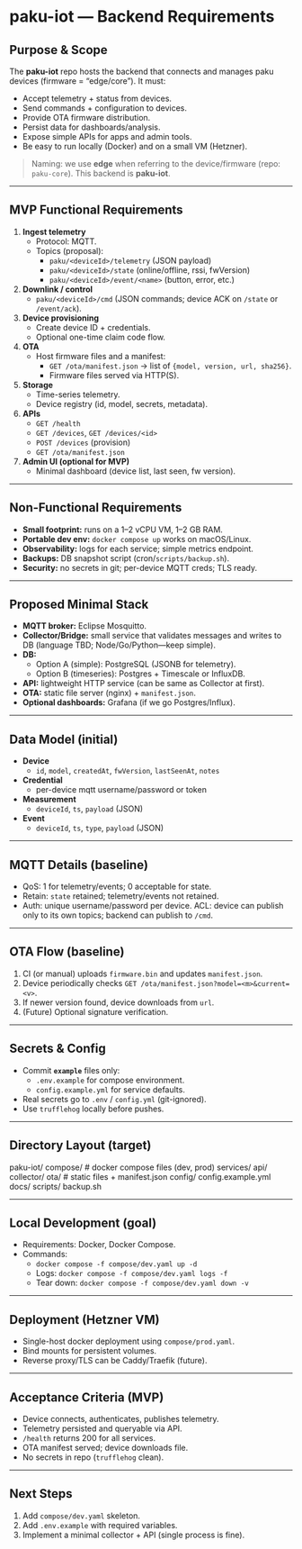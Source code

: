 # paku-iot — Backend Requirements

## Purpose & Scope
The **paku-iot** repo hosts the backend that connects and manages paku devices (firmware = “edge/core”). It must:
- Accept telemetry + status from devices.
- Send commands + configuration to devices.
- Provide OTA firmware distribution.
- Persist data for dashboards/analysis.
- Expose simple APIs for apps and admin tools.
- Be easy to run locally (Docker) and on a small VM (Hetzner).

> Naming: we use **edge** when referring to the device/firmware (repo: `paku-core`). This backend is **paku-iot**.

---

## MVP Functional Requirements
1. **Ingest telemetry**
   - Protocol: MQTT.
   - Topics (proposal):
     - `paku/<deviceId>/telemetry` (JSON payload)
     - `paku/<deviceId>/state` (online/offline, rssi, fwVersion)
     - `paku/<deviceId>/event/<name>` (button, error, etc.)
2. **Downlink / control**
   - `paku/<deviceId>/cmd` (JSON commands; device ACK on `/state` or `/event/ack`).
3. **Device provisioning**
   - Create device ID + credentials.
   - Optional one-time claim code flow.
4. **OTA**
   - Host firmware files and a manifest:
     - `GET /ota/manifest.json` → list of `{model, version, url, sha256}`.
     - Firmware files served via HTTP(S).
5. **Storage**
   - Time-series telemetry.
   - Device registry (id, model, secrets, metadata).
6. **APIs**
   - `GET /health`
   - `GET /devices`, `GET /devices/<id>`
   - `POST /devices` (provision)
   - `GET /ota/manifest.json`
7. **Admin UI (optional for MVP)**
   - Minimal dashboard (device list, last seen, fw version).

---

## Non-Functional Requirements
- **Small footprint:** runs on a 1–2 vCPU VM, 1–2 GB RAM.
- **Portable dev env:** `docker compose up` works on macOS/Linux.
- **Observability:** logs for each service; simple metrics endpoint.
- **Backups:** DB snapshot script (cron/`scripts/backup.sh`).
- **Security:** no secrets in git; per-device MQTT creds; TLS ready.

---

## Proposed Minimal Stack
- **MQTT broker:** Eclipse Mosquitto.
- **Collector/Bridge:** small service that validates messages and writes to DB (language TBD; Node/Go/Python—keep simple).
- **DB:** 
  - Option A (simple): PostgreSQL (JSONB for telemetry).
  - Option B (timeseries): Postgres + Timescale or InfluxDB.
- **API:** lightweight HTTP service (can be same as Collector at first).
- **OTA:** static file server (nginx) + `manifest.json`.
- **Optional dashboards:** Grafana (if we go Postgres/Influx).

---

## Data Model (initial)
- **Device**
  - `id`, `model`, `createdAt`, `fwVersion`, `lastSeenAt`, `notes`
- **Credential**
  - per-device mqtt username/password or token
- **Measurement**
  - `deviceId`, `ts`, `payload` (JSON)
- **Event**
  - `deviceId`, `ts`, `type`, `payload` (JSON)

---

## MQTT Details (baseline)
- QoS: 1 for telemetry/events; 0 acceptable for state.
- Retain: `state` retained; telemetry/events not retained.
- Auth: unique username/password per device. ACL: device can publish only to its own topics; backend can publish to `/cmd`.

---

## OTA Flow (baseline)
1. CI (or manual) uploads `firmware.bin` and updates `manifest.json`.
2. Device periodically checks `GET /ota/manifest.json?model=<m>&current=<v>`.
3. If newer version found, device downloads from `url`.
4. (Future) Optional signature verification.

---

## Secrets & Config
- Commit **`example`** files only:
  - `.env.example` for compose environment.
  - `config.example.yml` for service defaults.
- Real secrets go to `.env` / `config.yml` (git-ignored).
- Use `trufflehog` locally before pushes.

---

## Directory Layout (target)
paku-iot/
compose/          # docker compose files (dev, prod)
services/
api/
collector/
ota/            # static files + manifest.json
config/
config.example.yml
docs/
scripts/
backup.sh

---

## Local Development (goal)
- Requirements: Docker, Docker Compose.
- Commands:
  - `docker compose -f compose/dev.yaml up -d`
  - Logs: `docker compose -f compose/dev.yaml logs -f`
  - Tear down: `docker compose -f compose/dev.yaml down -v`

---

## Deployment (Hetzner VM)
- Single-host docker deployment using `compose/prod.yaml`.
- Bind mounts for persistent volumes.
- Reverse proxy/TLS can be Caddy/Traefik (future).

---

## Acceptance Criteria (MVP)
- Device connects, authenticates, publishes telemetry.
- Telemetry persisted and queryable via API.
- `/health` returns 200 for all services.
- OTA manifest served; device downloads file.
- No secrets in repo (`trufflehog` clean).

---

## Next Steps
1. Add `compose/dev.yaml` skeleton.
2. Add `.env.example` with required variables.
3. Implement a minimal collector + API (single process is fine).
